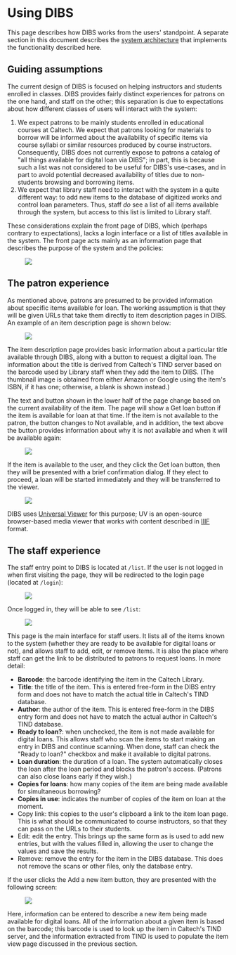 # Using DIBS

This page describes how DIBS works from the users' standpoint.  A separate section in this document describes the [system architecture](architecture.html#architecture--page-root) that implements the functionality described here.


## Guiding assumptions

The current design of DIBS is focused on helping instructors and students enrolled in classes.  DIBS provides fairly distinct experiences for patrons on the one hand, and staff on the other; this separation is due to expectations about how different classes of users will interact with the system:

1. We expect patrons to be mainly students enrolled in educational courses at Caltech.  We expect that patrons looking for materials to borrow will be informed about the availability of specific items via course syllabi or similar resources produced by course instructors.  Consequently, DIBS does not currently expose to patrons a catalog of "all things available for digital loan via DIBS"; in part, this is because such a list was not considered to be useful for DIBS's use-cases, and in part to avoid potential decreased availability of titles due to non-students browsing and borrowing items.
2. We expect that library staff need to interact with the system in a quite different way: to add new items to the database of digitized works and control loan parameters.  Thus, staff _do_ see a list of all items available through the system, but access to this list is limited to Library staff.

These considerations explain the front page of DIBS, which (perhaps contrary to expectations), lacks a login interface or a list of titles available in the system.  The front page acts mainly as an information page that describes the purpose of the system and the policies:

<figure>
    <img src="_static/media/welcome-page.png">
</figure>


## The patron experience

As mentioned above, patrons are presumed to be provided information about specific items available for loan.  The working assumption is that they will be given URLs that take them directly to item description pages in DIBS.  An example of an item description page is shown below:

<figure>
    <img src="_static/media/item-page.png">
</figure>

The item description page provides basic information about a particular title available through DIBS, along with a button to request a digital loan.  The information about the title is derived from Caltech's TIND server based on the barcode used by Library staff when they add the item to DIBS. (The thumbnail image is obtained from either Amazon or Google using the item's ISBN, if it has one; otherwise, a blank is shown instead.)

The text and button shown in the lower half of the page change based on the current availability of the item. The page will show a  <span class="button color-primary">Get loan</span> button if the item is available for loan at that time.  If the item is not available to the patron, the button changes to <span class="button color-not-available">Not available</span>, and in addition, the text above the button provides information about why it is not available and when it will be available again:

<figure>
    <img src="_static/media/item-not-available.png">
</figure>

If the item is available to the user, and they click the <span class="button color-primary">Get loan</span> button, then they will be presented with a brief confirmation dialog.  If they elect to proceed, a loan will be started immediately and they will be transferred to the viewer.

<figure>
    <img src="_static/media/loan-in-viewer.png">
</figure>

DIBS uses [Universal Viewer](https://universalviewer.io) for this purpose; UV is an open-source browser-based media viewer that works with content described in [IIIF](https://iiif.io/community/faq/) format.


## The staff experience

The staff entry point to DIBS is located at `/list`.  If the user is not logged in when first visiting the page, they will be redirected to the login page (located at `/login`):

<figure>
    <img src="_static/media/login-page.png">
</figure>

Once logged in, they will be able to see `/list`:

<figure>
    <img src="_static/media/list-page.png">
</figure>

This page is the main interface for staff users.  It lists all of the items known to the system (whether they are ready to be available for digital loans or not), and allows staff to add, edit, or remove items.  It is also the place where staff can get the link to be distributed to patrons to request loans.  In more detail:

* **Barcode**: the barcode identifying the item in the Caltech Library.
* **Title**: the title of the item. This is entered free-form in the DIBS entry form and does not have to match the actual title in Caltech's TIND database.
* **Author**: the author of the item. This is entered free-form in the DIBS entry form and does not have to match the actual author in Caltech's TIND database.
* **Ready to loan?**: when unchecked, the item is not made available for digital loans. This allows staff who scan the items to start making an entry in DIBS and continue scanning. When done, staff can check the "Ready to loan?" checkbox and make it available to digital patrons.
* **Loan duration**: the duration of a loan. The system automatically closes the loan after the loan period and blocks the patron's access. (Patrons can also close loans early if they wish.)
* **Copies for loans**: how many copies of the item are being made available for simultaneous borrowing?
* **Copies in use**: indicates the number of copies of the item on loan at the moment.
* <span class="button color-secondary">Copy link</span>: this copies to the user's clipboard a link to the item loan page.  This is what should be communicated to course instructors, so that they can pass on the URLs to their students.
* <span class="button color-info">Edit</span>: edit the entry. This brings up the same form as is used to add new entries, but with the values filled in, allowing the user to change the values and save the results.
* <span class="button color-danger">Remove</span>: remove the entry for the item in the DIBS database. This does not remove the scans or other files, only the database entry.

If the user clicks the <span class="button color-primary">Add a new item</span> button, they are presented with the following screen:

<figure>
    <img src="_static/media/add-item-page.png">
</figure>

Here, information can be entered to describe a new item being made available for digital loans.  All of the information about a given item is based on the barcode; this barcode is used to look up the item in Caltech's TIND server, and the information extracted from TIND is used to populate the item view page discussed in the previous section.
